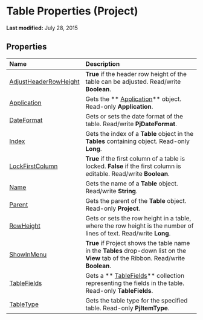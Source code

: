
# Table Properties (Project)

 **Last modified:** July 28, 2015


## Properties



|**Name**|**Description**|
|:-----|:-----|
| [AdjustHeaderRowHeight](b6acb45c-14c2-8075-7b56-4eacf7c5fdd5.md)| **True** if the header row height of the table can be adjusted. Read/write **Boolean**.|
| [Application](9d052227-2cab-98e2-6680-adaecab7a4bc.md)|Gets the  ** [Application](8eb91712-7784-a102-38c0-19bb056c27e9.md)** object. Read-only **Application**.|
| [DateFormat](69e0d08b-698e-8354-a583-b08122762f3f.md)|Gets or sets the date format of the table. Read/write  **PjDateFormat**.|
| [Index](f216af60-856b-883d-f91f-43f52a3808bf.md)|Gets the index of a  **Table** object in the **Tables** containing object. Read-only **Long**.|
| [LockFirstColumn](636e6683-39be-84ea-f40f-23adc5a85693.md)| **True** if the first column of a table is locked. **False** if the first column is editable. Read/write **Boolean**.|
| [Name](d4b65bdb-9129-1025-f89b-370a68b166eb.md)|Gets the name of a  **Table** object. Read/write **String**.|
| [Parent](ba398f84-4602-e650-19e7-f00b6046a249.md)|Gets the parent of the  **Table** object. Read-only **Project**.|
| [RowHeight](923379b4-5c36-cd84-43a0-48f334758855.md)|Gets or sets the row height in a table, where the row height is the number of lines of text. Read/write  **Long**.|
| [ShowInMenu](3f2be58d-4549-ac6e-e74c-40cf81e56db6.md)| **True** if Project shows the table name in the **Tables** drop-down list on the **View** tab of the Ribbon. Read/write **Boolean**.|
| [TableFields](2db4b5fd-6238-b4ab-dc9f-5de991eaad8e.md)|Gets a  ** [TableFields](7f749404-0723-7a17-b83f-f43725c45fc5.md)** collection representing the fields in the table. Read-only **TableFields**.|
| [TableType](941b0bc0-e4f3-3eee-d54f-183cfbcdd7d9.md)|Gets the table type for the specified table. Read-only  **PjItemType**.|

